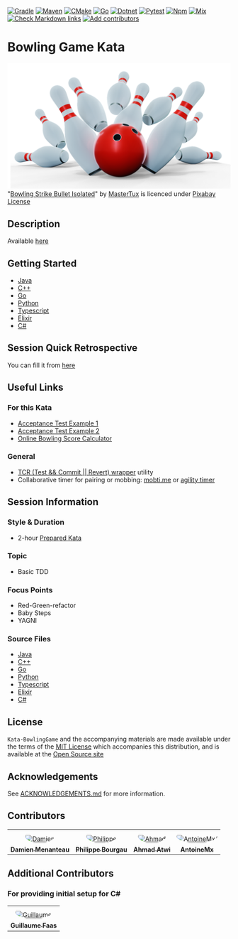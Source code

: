 [![Gradle](https://github.com/murex/Kata-BowlingGame/actions/workflows/gradle.yml/badge.svg)](https://github.com/murex/Kata-BowlingGame/actions/workflows/gradle.yml)
[![Maven](https://github.com/murex/Kata-BowlingGame/actions/workflows/maven.yml/badge.svg)](https://github.com/murex/Kata-BowlingGame/actions/workflows/maven.yml)
[![CMake](https://github.com/murex/Kata-BowlingGame/actions/workflows/cmake.yml/badge.svg)](https://github.com/murex/Kata-BowlingGame/actions/workflows/cmake.yml)
[![Go](https://github.com/murex/Kata-BowlingGame/actions/workflows/go.yml/badge.svg)](https://github.com/murex/Kata-BowlingGame/actions/workflows/go.yml)
[![Dotnet](https://github.com/murex/Kata-BowlingGame/actions/workflows/dotnet.yml/badge.svg)](https://github.com/murex/Kata-BowlingGame/actions/workflows/dotnet.yml)
[![Pytest](https://github.com/murex/Kata-BowlingGame/actions/workflows/pytest.yml/badge.svg)](https://github.com/murex/Kata-BowlingGame/actions/workflows/pytest.yml)
[![Npm](https://github.com/murex/Kata-BowlingGame/actions/workflows/npm.yml/badge.svg)](https://github.com/murex/Kata-BowlingGame/actions/workflows/npm.yml)
[![Mix](https://github.com/murex/Kata-BowlingGame/actions/workflows/mix.yml/badge.svg)](https://github.com/murex/Kata-BowlingGame/actions/workflows/mix.yml)
[![Check Markdown links](https://github.com/murex/Kata-BowlingGame/actions/workflows/markdown-link-check.yml/badge.svg)](https://github.com/murex/Kata-BowlingGame/actions/workflows/markdown-link-check.yml)
[![Add contributors](https://github.com/murex/Kata-BowlingGame/actions/workflows/contributors.yml/badge.svg)](https://github.com/murex/Kata-BowlingGame/actions/workflows/contributors.yml)

# Bowling Game Kata

![Bowling Game](./images/BowlingGame.png) <br>
"[Bowling Strike Bullet Isolated](https://pixabay.com/illustrations/bowling-strike-bullet-isolated-3d-3427969/)" by [MasterTux](https://pixabay.com/fr/users/mastertux-470906/) is licenced under [Pixabay License](https://pixabay.com/fr/service/license/)

## Description

Available [here](http://codingdojo.org/kata/Bowling/)

## Getting Started

- [Java](java/GETTING_STARTED.md)
- [C++](cpp/GETTING_STARTED.md)
- [Go](go/GETTING_STARTED.md)
- [Python](python/GETTING_STARTED.md)
- [Typescript](typescript/GETTING_STARTED.md)
- [Elixir](elixir/GETTING_STARTED.md)
- [C#](csharp/GETTING_STARTED.md)

## Session Quick Retrospective

You can fill it from [here](QuickRetrospective.md)

## Useful Links

### For this Kata

- [Acceptance Test Example 1](http://www.labviewcraftsmen.com/blog/bowling-kata-unit-test-framework#)
- [Acceptance Test Example 2](http://slocums.homestead.com/gamescore.html)
- [Online Bowling Score Calculator](http://www.bowlinggenius.com/)

### General

- [TCR (Test && Commit || Revert) wrapper](tcr/TCR.md) utility
- Collaborative timer for pairing or mobbing:
  [mobti.me](https://mobti.me/)
  or [agility timer](https://agility.jahed.dev/)

## Session Information

### Style & Duration

- 2-hour [Prepared Kata](doc/PreparedKata.md)

### Topic

- Basic TDD

### Focus Points

- Red-Green-refactor
- Baby Steps
- YAGNI

### Source Files

- [Java](java)
- [C++](cpp)
- [Go](go)
- [Python](python)
- [Typescript](typescript)
- [Elixir](elixir)
- [C#](csharp)

## License

`Kata-BowlingGame` and the accompanying materials are made available
under the terms of the [MIT License](LICENSE.md) which accompanies this
distribution, and is available at the [Open Source site](https://opensource.org/licenses/MIT)

## Acknowledgements

See [ACKNOWLEDGEMENTS.md](ACKNOWLEDGEMENTS.md) for more information.

## Contributors

<table>
<tr>
    <td align="center" style="word-wrap: break-word; width: 150.0; height: 150.0">
        <a href=https://github.com/mengdaming>
            <img src=https://avatars.githubusercontent.com/u/1313765?v=4 width="100;"  style="border-radius:50%;align-items:center;justify-content:center;overflow:hidden;padding-top:10px" alt=Damien Menanteau/>
            <br />
            <sub style="font-size:14px"><b>Damien Menanteau</b></sub>
        </a>
    </td>
    <td align="center" style="word-wrap: break-word; width: 150.0; height: 150.0">
        <a href=https://github.com/philou>
            <img src=https://avatars.githubusercontent.com/u/23983?v=4 width="100;"  style="border-radius:50%;align-items:center;justify-content:center;overflow:hidden;padding-top:10px" alt=Philippe Bourgau/>
            <br />
            <sub style="font-size:14px"><b>Philippe Bourgau</b></sub>
        </a>
    </td>
    <td align="center" style="word-wrap: break-word; width: 150.0; height: 150.0">
        <a href=https://github.com/aatwi>
            <img src=https://avatars.githubusercontent.com/u/11088496?v=4 width="100;"  style="border-radius:50%;align-items:center;justify-content:center;overflow:hidden;padding-top:10px" alt=Ahmad Atwi/>
            <br />
            <sub style="font-size:14px"><b>Ahmad Atwi</b></sub>
        </a>
    </td>
    <td align="center" style="word-wrap: break-word; width: 150.0; height: 150.0">
        <a href=https://github.com/AntoineMx>
            <img src=https://avatars.githubusercontent.com/u/77109701?v=4 width="100;"  style="border-radius:50%;align-items:center;justify-content:center;overflow:hidden;padding-top:10px" alt=AntoineMx/>
            <br />
            <sub style="font-size:14px"><b>AntoineMx</b></sub>
        </a>
    </td>
</tr>
</table>

## Additional Contributors

### For providing initial setup for C#

<table>
<tr>
    <td align="center" style="word-wrap: break-word; width: 150.0; height: 150.0">
        <a href=https://github.com/Tr00d>
            <img src=https://avatars.githubusercontent.com/u/59444272?v=4 width="100;"  style="border-radius:50%;align-items:center;justify-content:center;overflow:hidden;padding-top:10px" alt=Guillaume Faas/>
            <br />
            <sub style="font-size:14px"><b>Guillaume Faas</b></sub>
        </a>
    </td>
